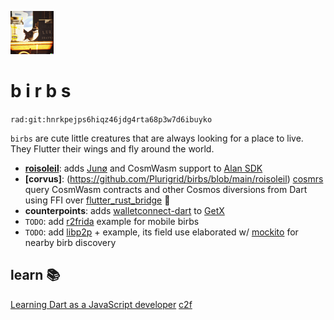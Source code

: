 ![smol](small_birb.png)

# b i r b s
`rad:git:hnrkpejps6hiqz46jdg4rta68p3w7d6ibuyko`

`birbs` are cute little creatures that are always looking for a place to live. They Flutter their wings and fly around the world.

- **[roisoleil](https://github.com/Plurigrid/birbs/blob/main/roisoleil/bin/roisoleil.dart#L21)**: adds [Junø](https://docs.junonetwork.io/juno/readme) and CosmWasm support to [Alan SDK](https://alan-sdk.github.io/alan.dart/)
- **[corvus]**: (https://github.com/Plurigrid/birbs/blob/main/roisoleil) [cosmrs](https://docs.rs/cosmrs/latest/cosmrs/) query CosmWasm contracts and other Cosmos diversions from Dart using FFI over [flutter_rust_bridge](https://github.com/fzyzcjy/flutter_rust_bridge/blob/6b18afaa5f2a7303544b3e51ff738f1c6f0d2655/book/src/contributing/architecture.md#user-content-fnref-1-2-e19c48f74dd148f1e563271f80801252) 🌉
- **counterpoints**: adds [walletconnect-dart](https://pub.dev/packages/walletconnect_dart) to [GetX](https://pub.dev/packages/get)
- `TODO`: add [r2frida](https://github.com/nowsecure/r2frida) example for mobile birbs
- `TODO`: add [libp2p](https://docs.rs/libp2p/latest/libp2p/swarm/index.html) +  example, its field use elaborated w/ [mockito](https://pub.dev/packages/mockito) for nearby birb discovery

## learn 📚
[Learning Dart as a JavaScript developer](https://dart.dev/guides/language/coming-from/js-to-dart)
[c2f](https://github.com/drawcall/c2f)